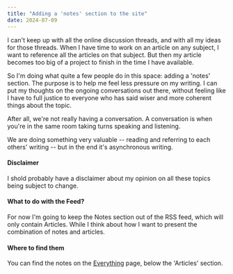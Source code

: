 ```yaml
---
title: "Adding a 'notes' section to the site"
date: 2024-07-09
---
```


I can't keep up with all the online discussion threads, and with all my ideas for those threads.
When I have time to work on an article on any subject, I want to reference all the articles on that subject.
But then my article becomes too big of a project to finish in the time I have available.

So I'm doing what quite a few people do in this space: adding a 'notes' section.
The purpose is to help me feel less pressure on my writing. I can put my thoughts on the ongoing conversations out there,
without feeling like I have to full justice to everyone who has said wiser and more coherent things about the topic.

After all, we're not really having a conversation. A conversation is when you're in the same room taking turns speaking and listening.

We are doing something very valuable -- reading and referring to each others' writing -- but in the end it's asynchronous writing.

#### Disclaimer
I shold probably have a disclaimer about my opinion on all these topics being subject to change.

#### What to do with the Feed?
For now I'm going to keep the Notes section out of the RSS feed, which will only contain Articles. While I think about how I want to present the combination of notes and articles.

#### Where to find them
You can find the notes on the [Everything](/everything/) page, below the 'Articles' section.

